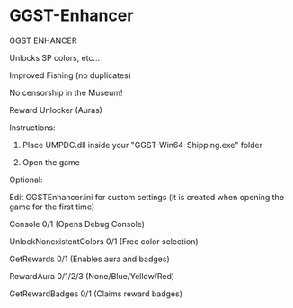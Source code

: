 # GGST-Enhancer
GGST ENHANCER

Unlocks SP colors, etc...

Improved Fishing (no duplicates)

No censorship in the Museum!

Reward Unlocker (Auras)

Instructions:

1. Place UMPDC.dll inside your "GGST-Win64-Shipping.exe" folder

2. Open the game

Optional:

Edit GGSTEnhancer.ini for custom settings (it is created when opening the game for the first time)


Console 0/1 (Opens Debug Console)

UnlockNonexistentColors 0/1 (Free color selection)

GetRewards 0/1 (Enables aura and badges)

RewardAura 0/1/2/3 (None/Blue/Yellow/Red)

GetRewardBadges 0/1 (Claims reward badges)

